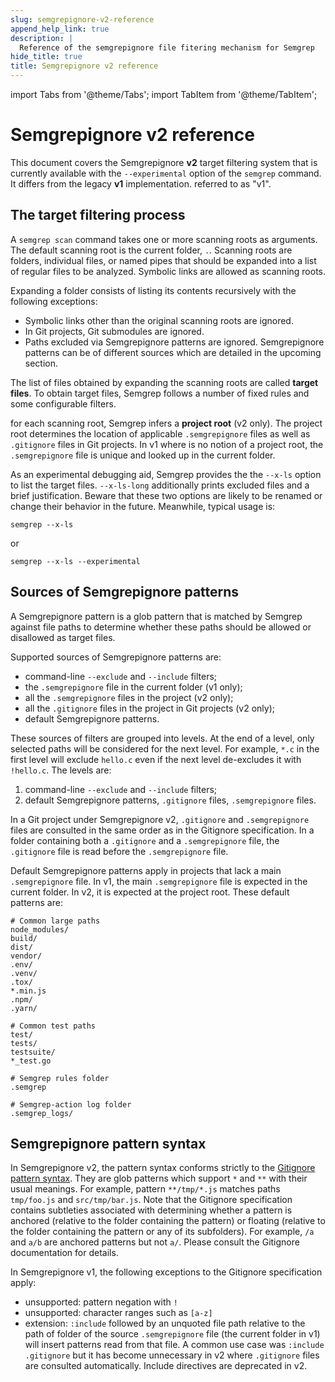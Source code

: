 ```yaml
---
slug: semgrepignore-v2-reference
append_help_link: true
description: |
  Reference of the semgrepignore file fitering mechanism for Semgrep
hide_title: true
title: Semgrepignore v2 reference
---
```


import Tabs from '@theme/Tabs';
import TabItem from '@theme/TabItem';

# Semgrepignore v2 reference

This document covers the Semgrepignore **v2** target filtering system that is
currently available with the `--experimental` option of the `semgrep`
command. It differs from the legacy **v1** implementation.
referred to as "v1".

## The target filtering process

A `semgrep scan` command takes one or more scanning roots as
arguments. The default scanning root is the current folder, `.`.
Scanning roots are folders, individual files, or named pipes that should be
expanded into a list of regular files to be analyzed. Symbolic links are
allowed as scanning roots.

Expanding a folder consists of listing its contents recursively with
the following exceptions:

* Symbolic links other than the original scanning roots are ignored.
* In Git projects, Git submodules are ignored.
* Paths excluded via Semgrepignore patterns are ignored. Semgrepignore
  patterns can be of different sources which are detailed in the
  upcoming section.

The list of files obtained by expanding the scanning roots are called
**target files**. To obtain target files, Semgrep follows a
number of fixed rules and some configurable filters.

for each scanning root, Semgrep infers a **project root** (v2 only). The
project root determines the location of applicable `.semgrepignore`
files as well as `.gitignore` files in Git projects. In v1 where is no
notion of a project root, the `.semgrepignore` file is unique and
looked up in the current folder.

<!-- TODO: explain project detection.
     Go over options to disable listing files using `git ls-files`
     while possibly still consulting the `.gitignore` files -- when we
     have an option for it. Right now we have only `--no-git-ignore`
     which is confusing and too coarse. I'd like to deprecate it as
     soon as we have finer-grained replacements.
-->

As an experimental debugging aid, Semgrep provides the the `--x-ls` option
to list the target files. `--x-ls-long` additionally prints excluded
files and a brief justification. Beware that these two options are
likely to be renamed or change their behavior in the
future. Meanwhile, typical usage is:

```
semgrep --x-ls
```
or
```
semgrep --x-ls --experimental
```


## Sources of Semgrepignore patterns

A Semgrepignore pattern is a glob pattern that is matched by Semgrep
against file paths to determine whether these paths should be allowed or
disallowed as target files.

Supported sources of Semgrepignore patterns are:

* command-line `--exclude` and `--include` filters;
* the `.semgrepignore` file in the current folder (v1 only);
* all the `.semgrepignore` files in the project (v2 only);
* all the `.gitignore` files in the project in Git projects (v2 only);
* default Semgrepignore patterns.

These sources of filters are grouped into levels. At the end of a level,
only selected paths will be considered for the next level. For
example, `*.c` in the first level will exclude `hello.c` even if
the next level de-excludes it with `!hello.c`. The levels are:

1. command-line `--exclude` and `--include` filters;
2. default Semgrepignore patterns, `.gitignore` files,
   `.semgrepignore` files.

In a Git project under Semgrepignore v2, `.gitignore` and
`.semgrepignore` files are consulted in the same order as in the
Gitignore specification. In a folder containing both a `.gitignore`
and a `.semgrepignore` file, the `.gitignore` file is read before the
`.semgrepignore` file.

Default Semgrepignore patterns apply in projects that lack a main
`.semgrepignore` file. In v1, the main `.semgrepignore` file is
expected in the current folder. In v2, it is expected at the project
root. These default patterns are:

```
# Common large paths
node_modules/
build/
dist/
vendor/
.env/
.venv/
.tox/
*.min.js
.npm/
.yarn/

# Common test paths
test/
tests/
testsuite/
*_test.go

# Semgrep rules folder
.semgrep

# Semgrep-action log folder
.semgrep_logs/
```

## Semgrepignore pattern syntax

In Semgrepignore v2, the pattern syntax conforms strictly to the
[Gitignore pattern syntax](https://git-scm.com/docs/gitignore#_pattern_format).
They are glob patterns which support `*` and `**` with their usual
meanings. For example, pattern `**/tmp/*.js` matches paths `tmp/foo.js` and
`src/tmp/bar.js`.
Note that the Gitignore specification contains subtleties associated
with determining whether a pattern is anchored (relative to the folder
containing the pattern) or floating (relative to the folder containing
the pattern or any of its subfolders). For
example, `/a` and `a/b` are anchored patterns but not `a/`. Please
consult the Gitignore documentation for details.

In Semgrepignore v1, the following exceptions to the Gitignore
specification apply:

* unsupported: pattern negation with `!`
* unsupported: character ranges such as `[a-z]`
* extension:
  `:include` followed by an unquoted file path relative to the path of
  folder of the source `.semgrepignore` file (the current folder in v1)
  will insert patterns read from that file. A common use case was
  `:include .gitignore` but it has become unnecessary in v2 where
  `.gitignore` files are consulted automatically.
  Include directives are deprecated in v2.
